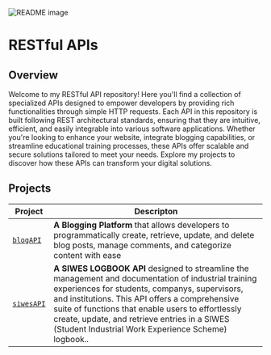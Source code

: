 <picture> <source media="(prefers-color-scheme: dark)" srcset="https://i.imgur.com/tIPVJxj.jpeg"> <source media="(prefers-color-scheme: light)" srcset="https://i.imgur.com/tIPVJxj.jpeg"> <img alt="README image" src="https://i.imgur.com/tIPVJxj.jpeg"> </picture>

# RESTful APIs

## Overview
Welcome to my RESTful API repository! Here you'll find a collection of specialized APIs designed to empower developers by providing rich functionalities through simple HTTP requests. Each API in this repository is built following REST architectural standards, ensuring that they are intuitive, efficient, and easily integrable into various software applications. Whether you're looking to enhance your website, integrate blogging capabilities, or streamline educational training processes, these APIs offer scalable and secure solutions tailored to meet your needs. Explore my projects to discover how these APIs can transform your digital solutions.

## Projects

| Project | Descripton |
| ------- | ---------- |
| [`blogAPI`](./blogAPI/) | **A Blogging Platform** that allows developers to programmatically create, retrieve, update, and delete blog posts, manage comments, and categorize content with ease |
| [`siwesAPI`](./siwesAPI/) | **A SIWES LOGBOOK API** designed to streamline the management and documentation of industrial training experiences for students, companys, supervisors, and institutions. This API offers a comprehensive suite of functions that enable users to effortlessly create, update, and retrieve entries in a SIWES (Student Industrial Work Experience Scheme) logbook.. |
